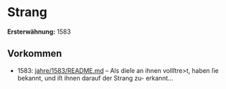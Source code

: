 # Strang

**Ersterwähnung:** 1583

## Vorkommen
- 1583: [jahre/1583/README.md](../jahre/1583/README.md) – Als dieſe an ihnen vollſtre>t,
haben ſie bekannt, und iſt ihnen darauf der Strang zu-
erkannt...
